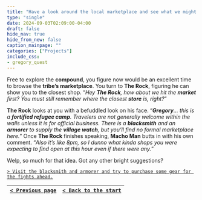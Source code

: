 ```yaml
---
title: "Have a look around the local marketplace and see what we might need."
type: "single"
date: 2024-09-03T02:09:00-04:00
draft: false
hide_nav: true
hide_from_new: false
caption_mainpage: ""
categories: ["Projects"]
include_css:
- gregory_quest
---
```


Free to explore the **compound**, you figure now would be an excellent time to browse the **tribe’s marketplace**. You turn to **The Rock**, figuring he can show you to the closest shop. “*Hey **The Rock**, how about we hit the **market** first? You must still remember where the closest **store** is, right?*”

**The Rock** looks at you with a befuddled look on his face. “***Gregory**… this is a **fortified refugee camp**. Travelers are not generally welcome within the walls unless it is for official business. There is a **blacksmith** and an **armorer** to supply the **village watch**, but you’ll find no formal marketplace here.*” Once **The Rock** finishes speaking, **Macho Man** butts in with his own comment. “*Also it’s like 8pm, so I dunno what kinda shops you were expecting to find open at this hour even if there were any.*”

Welp, so much for that idea. Got any other bright suggestions?

[``> Visit the blacksmith and armorer and try to purchase some gear for the fights ahead.``](../149)

|[``< Previous page``](../147)|[``< Back to the start``](../)|
|---|---|